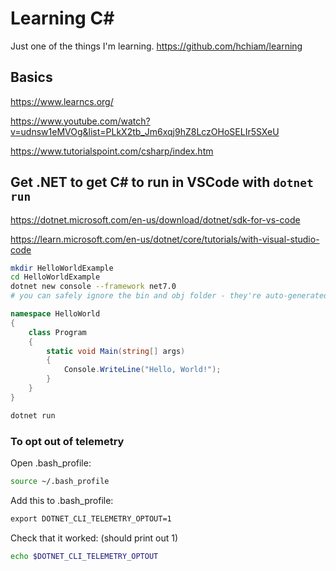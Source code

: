 # Learning C#

Just one of the things I'm learning. https://github.com/hchiam/learning

## Basics

https://www.learncs.org/

https://www.youtube.com/watch?v=udnsw1eMVOg&list=PLkX2tb_Jm6xqj9hZ8LczOHoSELIr5SXeU

https://www.tutorialspoint.com/csharp/index.htm

## Get .NET to get C# to run in VSCode with `dotnet run`

https://dotnet.microsoft.com/en-us/download/dotnet/sdk-for-vs-code

https://learn.microsoft.com/en-us/dotnet/core/tutorials/with-visual-studio-code

```sh
mkdir HelloWorldExample
cd HelloWorldExample
dotnet new console --framework net7.0
# you can safely ignore the bin and obj folder - they're auto-generated when you run
```

```cs
namespace HelloWorld
{
    class Program
    {
        static void Main(string[] args)
        {
            Console.WriteLine("Hello, World!");
        }
    }
}
```

```sh
dotnet run
```

### To opt out of telemetry

Open .bash_profile:

```sh
source ~/.bash_profile
```

Add this to .bash_profile:

```txt
export DOTNET_CLI_TELEMETRY_OPTOUT=1
```

Check that it worked: (should print out 1)

```sh
echo $DOTNET_CLI_TELEMETRY_OPTOUT
```
